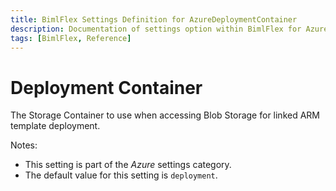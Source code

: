 ```yaml
---
title: BimlFlex Settings Definition for AzureDeploymentContainer
description: Documentation of settings option within BimlFlex for AzureDeploymentContainer
tags: [BimlFlex, Reference]
---
```


# Deployment Container

The Storage Container to use when accessing Blob Storage for linked ARM template deployment.

Notes:

* This setting is part of the *Azure* settings category.
* The default value for this setting is `deployment`.
